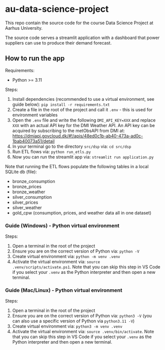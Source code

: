 # au-data-science-project

This repo contain the source code for the course Data Science Project at Aarhus University.

The source code serves a streamlit application with a dashboard that power suppliers can use to produce their demand forecast.

## How to run the app

Requirements:

- Python >= 3.11

Steps:

1. Install dependencies (recommended to use a virtual environment, see guide below): `pip install -r requirements.txt`
2. Create a file in the root of the project and call it `.env` - this is used for environment variables
3. Open the `.env` file and write the following `DMI_API_KEY=XXX` and replace `XXX` with an actual API key for the DMI Weather API. An API key can be acquired by subscribing to the metObsAPI from DMI at: https://dmiapi.govcloud.dk/#!/apis/48ed0c1b-ab40-473a-ad0c-1bab40073a51/detail
4. In your terminal go to the directory `src/dsp` via: `cd src/dsp`
5. Run ETL flows via: `python run_etls.py`
6. Now you can run the streamlit app via: `streamlit run application.py`

Note that running the ETL flows populate the following tables in a local SQLite db (file):

- bronze_consumption
- bronze_prices
- bronze_weather
- silver_consumption
- silver_prices
- silver_weather
- gold_cpw (consumption, prices, and weather data all in one dataset)

### Guide (Windows) - Python virtual environment

Steps:

1. Open a terminal in the root of the project
2. Ensure you are on the correct version of Python via: `python -V`
3. Create virtual environment via: `python -m venv .venv`
4. Activate the virtual environment via: `source .venv/scripts/activate.ps1`. Note that you can skip this step in VS Code if you select your `.venv` as the Python interpreter and then open a new terminal.

### Guide (Mac/Linux) - Python virtual environment

Steps:

1. Open a terminal in the root of the project
2. Ensure you are on the correct version of Python via: `python3 -V` (you can also use a specific version of Python via `python3.11 -V`)
3. Create virtual environment via: `python3 -m venv .venv`
4. Activate the virtual environment via: `source .venv/bin/activate`. Note that you can skip this step in VS Code if you select your `.venv` as the Python interpreter and then open a new terminal.


